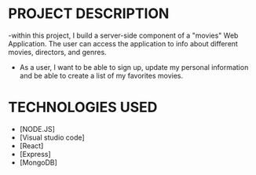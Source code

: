 
# PROJECT DESCRIPTION

-within this project, I build a server-side component of a "movies" Web Application. The user can access the application to info about different movies, directors, and genres.

- As a user, I want to be able to sign up, update my personal information and be able to create a list of my favorites movies.

# TECHNOLOGIES USED

- [NODE.JS]
- [Visual studio code]
- [React]
- [Express]
- [MongoDB]
